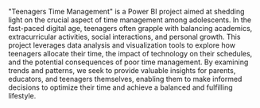 "Teenagers Time Management" is a Power BI project aimed at shedding light on the crucial aspect of time management among adolescents. In the fast-paced digital age, teenagers often grapple with balancing academics, extracurricular activities, social interactions, and personal growth. This project leverages data analysis and visualization tools to explore how teenagers allocate their time, the impact of technology on their schedules, and the potential consequences of poor time management. By examining trends and patterns, we seek to provide valuable insights for parents, educators, and teenagers themselves, enabling them to make informed decisions to optimize their time and achieve a balanced and fulfilling lifestyle.
